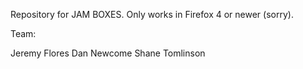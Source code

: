 Repository for JAM BOXES. Only works in Firefox 4 or newer (sorry).

Team:

Jeremy Flores
Dan Newcome
Shane Tomlinson